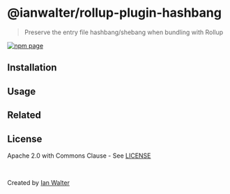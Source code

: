 # @ianwalter/rollup-plugin-hashbang
> Preserve the entry file hashbang/shebang when bundling with Rollup

[![npm page][npmImage]][npmUrl]

## Installation

## Usage

## Related



## License

Apache 2.0 with Commons Clause - See [LICENSE][licenseUrl]

&nbsp;

Created by [Ian Walter](https://iankwalter.com)

[npmImage]: https://img.shields.io/npm/v/@ianwalter/rollup-plugin-hashbang.svg
[npmUrl]: https://www.npmjs.com/package/@ianwalter/rollup-plugin-hashbang
[licenseUrl]: https://github.com/ianwalter/rollup-plugin-hashbang/blob/master/LICENSE

